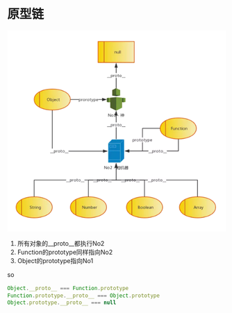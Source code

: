 # 原型链
![原型链](1.png)

1. 所有对象的__proto__都执行No2
2. Function的prototype同样指向No2
3. Object的prototype指向No1

so
```js
Object.__proto__ === Function.prototype
Function.prototype.__proto__ === Object.prototype
Object.prototype.__proto__ === null
```